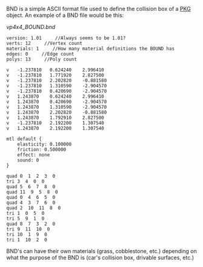 BND is a simple ASCII format file used to define the collision box of a
[PKG](PKG.md) object. An example of a BND file would be this:

<i>vp4x4_BOUND.bnd</i>

    version: 1.01     //Always seems to be 1.01?
    verts: 12     //Vertex count
    materials: 1     //How many material definitions the BOUND has
    edges: 0     //Edge count
    polys: 13     //Poly count

    v   -1.237810   0.624240    2.996410
    v   -1.237810   1.771920    2.827500
    v   -1.237810   2.202820    -0.881580
    v   -1.237810   1.310590    -2.904570
    v   -1.237810   0.420690    -2.904570
    v   1.243870    0.624240    2.996410
    v   1.243870    0.420690    -2.904570
    v   1.243870    1.310590    -2.904570
    v   1.243870    2.202820    -0.881580
    v   1.243870    1.792910    2.827500
    v   -1.237810   2.192200    1.307540
    v   1.243870    2.192200    1.307540

    mtl default {
        elasticity: 0.100000
        friction: 0.500000
        effect: none
        sound: 0
    }

    quad 0  1  2  3  0
    tri 3  4  0  0
    quad 5  6  7  8  0
    quad 11  9  5  8  0
    quad 0  4  6  5  0
    quad 4  3  7  6  0
    quad 2  10  11  8  0
    tri 1  0  5  0
    tri 5  9  1  0
    quad 8  7  3  2  0
    tri 9  11  10  0
    tri 10  1  9  0
    tri 1  10  2  0

BND's can have their own materials (grass, cobblestone, etc.) depending
on what the purpose of the BND is (car's collision box, drivable
surfaces, etc.)
